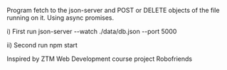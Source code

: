 Program fetch to the json-server and POST or DELETE objects of the file running on it. Using async promises.

i) First run json-server --watch ./data/db.json --port 5000 

ii) Second run npm start

Inspired by ZTM Web Development course project Robofriends
